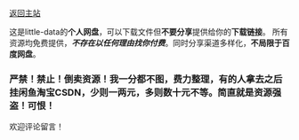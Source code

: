 [返回主站](https://little-data.netlify.app/)

这是little-data的**个人网盘**，可以下载文件但**不要分享**提供给你的**下载链接**。
所有资源均免费提供，**_不存在以任何理由找你付费_**。同时分享渠道多样化，**不局限于百度网盘**。

### 严禁！禁止！倒卖资源！我一分都不图，费力整理，有的人拿去之后挂闲鱼淘宝CSDN，少则一两元，多则数十元不等。简直就是资源强盗！可恨！

欢迎评论留言！
